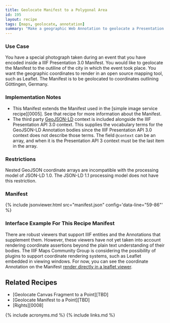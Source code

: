 ```yaml
---
title: Geolocate Manifest to a Polygonal Area
id: 195
layout: recipe
tags: [maps, geolocate, annotation]
summary: "Make a geographic Web Annotation to geolocate a Presentation API 3 Manifest to a polygonal geographic area."
---
```


### Use Case 
You have a special photograph taken during an event that you have encoded inside a IIIF Presentation 3.0 Manifest. You would like to geolocate the Manifest to the outiline of the city in which the event took place.  You want the geographic coordinates to render in an open source mapping tool, such as Leaflet. The Manifest is to be geolocated to coordinates outlining Göttingen, Germany.

### Implementation Notes
* This Manifest extends the Manifest used in the [simple image service recipe][0005]. See that recipe for more information about the Manifest.
* The third party [GeoJSON-LD](https://geojson.org/geojson-ld/) context is included alongside the IIIF Presentation API 3.0 context. This supplies the vocabulary terms for the GeoJSON-LD Annotation bodies since the IIIF Presentation API 3.0 context does not describe those terms. The field `@context` can be an array, and when it is the Presentation API 3 context must be the last item in the array.  

### Restrictions
Nested GeoJSON coordinate arrays are incompatible with the processing model of JSON-LD 1.0. The JSON-LD 1.1 processing model does not have this restriction.  

### Manifest

{% include jsonviewer.html src="manifest.json" config='data-line="59-86"' %}

### Interface Example For This Recipe Manifest
There are robust viewers that support IIIF entities and the Annotations that supplement them. However, these viewers have not yet taken into account rendering coordinate assertions beyond the plain text understanding of their bodies. The IIIF Maps Community Group is considering the possibility of plugins to support coordinate rendering systems, such as Leaflet embedded in viewing windows. For now, you can see the coordinate Annotation on the Manifest [render directly in a leaflet viewer](http://geo.rerum.io/geolocate/viewAnnotations.html?manifest=https://preview.iiif.io/cookbook/0195-geolocate-manifest-to-polygon/recipe/0195-geolocate-manifest-to-polygon/manifest.json).

## Related Recipes
* [Geolocate Canvas Fragment to a Point][TBD]
* [Geolocate Manifest to a Point][TBD]
* [Rights][0008]

{% include acronyms.md %}
{% include links.md %}
